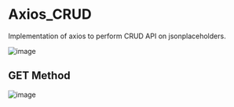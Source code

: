 # Axios_CRUD
Implementation of axios to perform CRUD API on jsonplaceholders.

![image](https://github.com/Roshankrshah/Axios_CRUD/assets/91787844/67686cfb-894b-4229-827d-35566c9c8530)

## GET Method
![image](https://github.com/Roshankrshah/Axios_CRUD/assets/91787844/b2f76d6d-c463-473a-8869-85cedcb85ea4)

